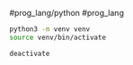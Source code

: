 #prog_lang/python #prog_lang 

```bash
python3 -m venv venv
source venv/bin/activate
```

```bash
deactivate
```
